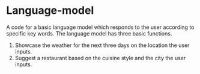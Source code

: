 # Language-model
A code for a basic language model which responds to the user according to specific key words. 
The language model has three basic functions. 
1) Showcase the weather for the next three days on the location the user inputs.
2) Suggest a restaurant based on the cuisine style and the city the user inputs.

